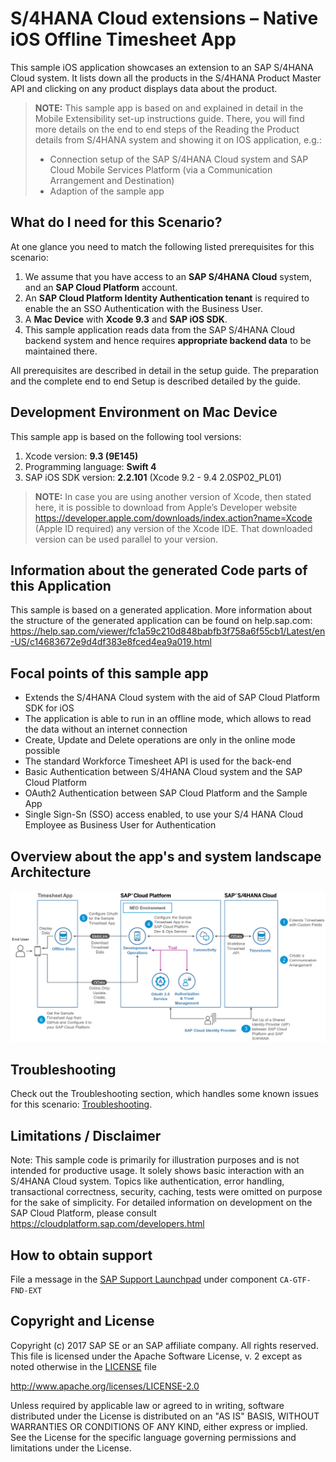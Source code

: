 # S/4HANA Cloud extensions – Native iOS Offline Timesheet App

This sample iOS application showcases an extension to an SAP S/4HANA Cloud system. It lists down all the products in the S/4HANA Product Master API and clicking on any product displays data about the product.

> **NOTE:** This sample app is based on and explained in detail in the Mobile Extensibility set-up instructions guide. There, you will find more details on the end to end steps of the Reading the Product details from S/4HANA system and showing it on IOS application, e.g.:
> *    Connection setup of the SAP S/4HANA Cloud system and SAP Cloud Mobile Services Platform (via a Communication Arrangement and Destination)
> *    Adaption of the sample app

What do I need for this Scenario?
-------------
At one glance you need to match the following listed prerequisites for this scenario:

1. We assume that you have access to an **SAP S/4HANA Cloud** system, and an **SAP Cloud Platform** account.
2. An **SAP Cloud Platform Identity Authentication tenant** is required to enable the an SSO Authentication with the Business User.
3. A **Mac Device** with **Xcode 9.3** and **SAP iOS SDK**.
5. This sample application reads data from the SAP S/4HANA Cloud backend system and hence requires **appropriate backend data** to be maintained there.

All prerequisites are described in detail in the setup guide. The preparation and the complete end to end Setup is described detailed by the guide.

Development Environment on Mac Device
-------------
This sample app is based on the following tool versions:
1. Xcode version: **9.3 (9E145)**
2. Programming language: **Swift 4**
3. SAP iOS SDK version: **2.2.101** (Xcode 9.2 - 9.4 2.0SP02_PL01)

> **NOTE:**
> In case you are using another version of Xcode, then stated here, it is possible to download from Apple’s Developer website https://developer.apple.com/downloads/index.action?name=Xcode (Apple ID required) any version of the Xcode IDE. That downloaded version can be used parallel to your version.

Information about the generated Code parts of this Application
-------------
This sample is based on a generated application. More information about the structure of the generated application can be found on help.sap.com:
https://help.sap.com/viewer/fc1a59c210d848babfb3f758a6f55cb1/Latest/en-US/c14683672e9d4df383e8fced4ea9a019.html

Focal points of this sample app
-------------
* Extends the S/4HANA Cloud system with the aid of SAP Cloud Platform SDK for iOS
* The application is able to run in an offline mode, which allows to read the data without an internet connection
* Create, Update and Delete operations are only in the online mode possible
* The standard Workforce Timesheet API is used for the back-end
* Basic Authentication between S/4HANA Cloud system and the SAP Cloud Platform
* OAuth2 Authentication between SAP Cloud Platform and the Sample App
* Single Sign-Sn (SSO) access enabled, to use your S/4 HANA Cloud Employee as Business User for Authentication

Overview about the app's and system landscape Architecture
-------------
![Architecture](Architecture.png)

Troubleshooting
-------------
Check out the Troubleshooting section, which handles some known issues for this scenario: [Troubleshooting](Troubleshooting.md).

Limitations / Disclaimer
------------------------
Note: This sample code is primarily for illustration purposes and is not intended for productive usage. It solely shows basic interaction with an S/4HANA Cloud system. Topics like authentication, error handling, transactional correctness, security, caching, tests were omitted on purpose for the sake of simplicity. For detailed information on development on the SAP Cloud Platform, please consult https://cloudplatform.sap.com/developers.html

How to obtain support
---------------------
File a message in the [SAP Support Launchpad](https://launchpad.support.sap.com/#/incident/create) under component `CA-GTF-FND-EXT`


Copyright and License
---------------------

Copyright (c) 2017 SAP SE or an SAP affiliate company. All rights reserved.
This file is licensed under the Apache Software License, v. 2 except as noted otherwise in the [LICENSE](LICENSE) file

http://www.apache.org/licenses/LICENSE-2.0

Unless required by applicable law or agreed to in writing, software distributed under the License is distributed on an "AS IS" BASIS, WITHOUT WARRANTIES OR CONDITIONS OF ANY KIND, either express or implied. See the License for the specific language governing permissions and limitations under the License.
